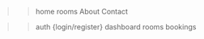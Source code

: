 <!-- TODO: -->
<!-- guest pages -->

> > home
> > rooms
> > About
> > Contact

<!-- admin pages -->

> > auth {login/register}
> > dashboard
> > rooms
> > bookings
